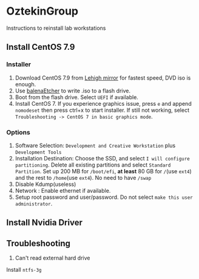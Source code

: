 # OztekinGroup
Instructions to reinstall lab workstations

## Install CentOS 7.9
### Installer
1. Download CentOS 7.9 from [Lehigh mirror](http://linux.cc.lehigh.edu/centos/7/isos/x86_64/) for fastest speed, DVD iso is enough.
2. Use [balenaEtcher](https://www.balena.io/etcher/) to write .iso to a flash drive.
3. Boot from the flash drive. Select `UEFI` if available.
4. Install CentOS 7. If you experience graphics issue, press `e` and append `nomodeset` then press ctrl+x to start installer. If still not working, select `Troubleshooting -> CentOS 7 in basic graphics mode`.
### Options
1. Software Selection: `Development and Creative Workstation` plus `Development Tools`
2. Installation Destination: Choose the SSD, and select `I will configure partitioning`. Delete all existing partitions and select `Standard Partition`. Set up 200 MB for `/boot/efi`, **at least** 80 GB for `/`(use `ext4`) and the rest to `/home`(use `ext4`). No need to have `/swap`
3. Disable Kdump(useless)
4. Network : Enable ethernet if available.
5. Setup root password and user/password. Do not select `make this user administrator`.

## Install Nvidia Driver


## Troubleshooting
1. Can't read external hard drive

Install `ntfs-3g`
